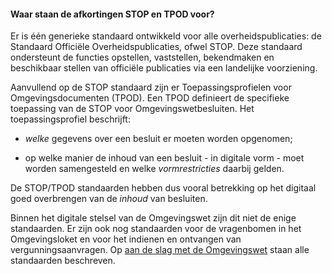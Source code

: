 #### Waar staan de afkortingen STOP en TPOD voor?

Er is één generieke standaard ontwikkeld voor alle overheidspublicaties: de
Standaard Officiële Overheidspublicaties, ofwel STOP. Deze standaard ondersteunt
de functies opstellen, vaststellen, bekendmaken en beschikbaar stellen van
officiële publicaties via een landelijke voorziening.

Aanvullend op de STOP standaard zijn er Toepassingsprofielen voor
Omgevingsdocumenten (TPOD). Een TPOD definieert de specifieke toepassing van de
STOP voor Omgevingswetbesluiten. Het toepassingsprofiel beschrijft:

-   *welke* gegevens over een besluit er moeten worden opgenomen;

-   op welke manier de inhoud van een besluit - in digitale vorm - moet worden
    samengesteld en welke *vormrestricties* daarbij gelden.

De STOP/TPOD standaarden hebben dus vooral betrekking op het digitaal goed
overbrengen van de *inhoud* van besluiten.

Binnen het digitale stelsel van de Omgevingswet zijn dit niet de enige
standaarden. Er zijn ook nog standaarden voor de vragenbomen in het
Omgevingsloket en voor het indienen en ontvangen van vergunningsaanvragen. Op
[aan de slag met de
Omgevingswet](https://aandeslagmetdeomgevingswet.nl/digitaal-stelsel/technisch-aansluiten/standaarden/)
staan alle standaarden beschreven.
